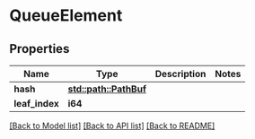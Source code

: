 # QueueElement

## Properties

Name | Type | Description | Notes
------------ | ------------- | ------------- | -------------
**hash** | [**std::path::PathBuf**](std::path::PathBuf.md) |  | 
**leaf_index** | **i64** |  | 

[[Back to Model list]](../README.md#documentation-for-models) [[Back to API list]](../README.md#documentation-for-api-endpoints) [[Back to README]](../README.md)



